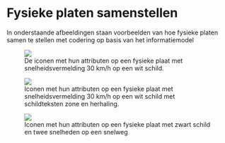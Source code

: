 # Fysieke platen samenstellen


In onderstaande afbeeldingen staan voorbeelden van hoe fysieke platen samen te stellen met codering op basis van het informatiemodel


<figure>
<img src="../images/fysiekeplaat30kmh.PNG">
<figcaption>De iconen met hun attributen op een fysieke plaat met snelheidsvermelding 30 km/h op een wit schild.</caption>
</figure>

<figure>
<img src="../images/fysiekeplaatschildteksten.PNG">
<figcaption>Iconen met hun attributen op een fysieke plaat met snelheidsvermelding 30 km/h op een wit schild met schildteksten zone en herhaling. </caption>
</figure>


<figure>
<img src="../images/fysiekeplaattweesnelheden.PNG">
<figcaption>Iconen met hun attributen op een fysieke plaat met zwart schild en twee snelheden op een snelweg</caption>
</figure>


